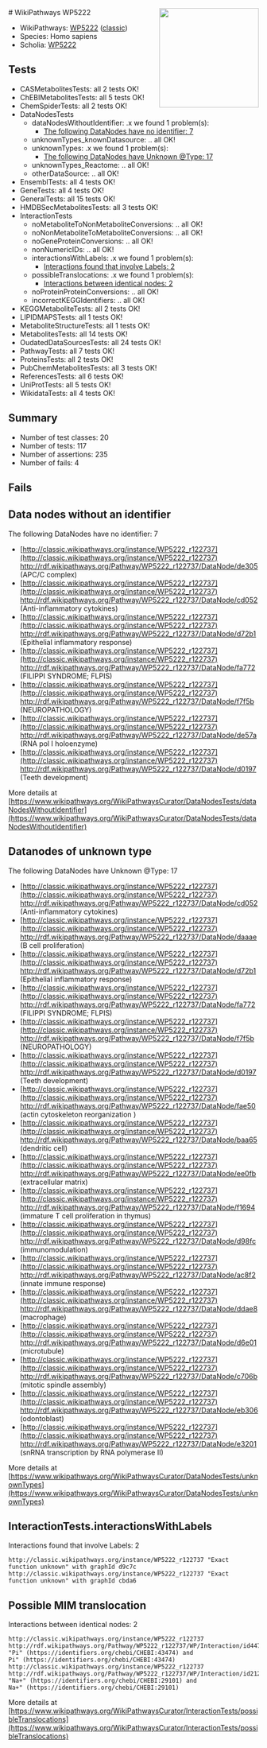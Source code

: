 <img style="float: right; width: 200px" src="https://upload.wikimedia.org/wikipedia/commons/thumb/8/83/Wplogo_with_text_500.png/640px-Wplogo_with_text_500.png" />
# WikiPathways WP5222

* WikiPathways: [WP5222](https://wikipathways.org/pathways/WP5222) ([classic](https://classic.wikipathways.org/instance/WP5222))
* Species: Homo sapiens
* Scholia: [WP5222](https://scholia.toolforge.org/wikipathways/WP5222)
## Tests
* CASMetabolitesTests: all 2 tests OK!
* ChEBIMetabolitesTests: all 5 tests OK!
* ChemSpiderTests: all 2 tests OK!
* DataNodesTests
    * dataNodesWithoutIdentifier: .x we found 1 problem(s):
        * [The following DataNodes have no identifier: 7](#d2d32fa6)
    * unknownTypes_knownDatasource: .. all OK!
    * unknownTypes: .x we found 1 problem(s):
        * [The following DataNodes have Unknown @Type: 17](#ef950838)
    * unknownTypes_Reactome: .. all OK!
    * otherDataSource: .. all OK!
* EnsemblTests: all 4 tests OK!
* GeneTests: all 4 tests OK!
* GeneralTests: all 15 tests OK!
* HMDBSecMetabolitesTests: all 3 tests OK!
* InteractionTests
    * noMetaboliteToNonMetaboliteConversions: .. all OK!
    * noNonMetaboliteToMetaboliteConversions: .. all OK!
    * noGeneProteinConversions: .. all OK!
    * nonNumericIDs: .. all OK!
    * interactionsWithLabels: .x we found 1 problem(s):
        * [Interactions found that involve Labels: 2](#630d2679)
    * possibleTranslocations: .x we found 1 problem(s):
        * [Interactions between identical nodes: 2](#1c118207)
    * noProteinProteinConversions: .. all OK!
    * incorrectKEGGIdentifiers: .. all OK!
* KEGGMetaboliteTests: all 2 tests OK!
* LIPIDMAPSTests: all 1 tests OK!
* MetaboliteStructureTests: all 1 tests OK!
* MetabolitesTests: all 14 tests OK!
* OudatedDataSourcesTests: all 24 tests OK!
* PathwayTests: all 7 tests OK!
* ProteinsTests: all 2 tests OK!
* PubChemMetabolitesTests: all 3 tests OK!
* ReferencesTests: all 6 tests OK!
* UniProtTests: all 5 tests OK!
* WikidataTests: all 4 tests OK!


## Summary

* Number of test classes: 20
* Number of tests: 117
* Number of assertions: 235
* Number of fails: 4

## Fails

<a name="d2d32fa6" />

## Data nodes without an identifier

The following DataNodes have no identifier: 7

* [http://classic.wikipathways.org/instance/WP5222_r122737](http://classic.wikipathways.org/instance/WP5222_r122737) http://rdf.wikipathways.org/Pathway/WP5222_r122737/DataNode/de305 (APC/C complex)
* [http://classic.wikipathways.org/instance/WP5222_r122737](http://classic.wikipathways.org/instance/WP5222_r122737) http://rdf.wikipathways.org/Pathway/WP5222_r122737/DataNode/cd052 (Anti-inflammatory
cytokines)
* [http://classic.wikipathways.org/instance/WP5222_r122737](http://classic.wikipathways.org/instance/WP5222_r122737) http://rdf.wikipathways.org/Pathway/WP5222_r122737/DataNode/d72b1 (Epithelial inflammatory response)
* [http://classic.wikipathways.org/instance/WP5222_r122737](http://classic.wikipathways.org/instance/WP5222_r122737) http://rdf.wikipathways.org/Pathway/WP5222_r122737/DataNode/fa772 (FILIPPI SYNDROME; FLPIS)
* [http://classic.wikipathways.org/instance/WP5222_r122737](http://classic.wikipathways.org/instance/WP5222_r122737) http://rdf.wikipathways.org/Pathway/WP5222_r122737/DataNode/f7f5b (NEUROPATHOLOGY)
* [http://classic.wikipathways.org/instance/WP5222_r122737](http://classic.wikipathways.org/instance/WP5222_r122737) http://rdf.wikipathways.org/Pathway/WP5222_r122737/DataNode/de57a (RNA pol I holoenzyme)
* [http://classic.wikipathways.org/instance/WP5222_r122737](http://classic.wikipathways.org/instance/WP5222_r122737) http://rdf.wikipathways.org/Pathway/WP5222_r122737/DataNode/d0197 (Teeth development)


More details at [https://www.wikipathways.org/WikiPathwaysCurator/DataNodesTests/dataNodesWithoutIdentifier](https://www.wikipathways.org/WikiPathwaysCurator/DataNodesTests/dataNodesWithoutIdentifier)

<a name="ef950838" />

## Datanodes of unknown type

The following DataNodes have Unknown @Type: 17

* [http://classic.wikipathways.org/instance/WP5222_r122737](http://classic.wikipathways.org/instance/WP5222_r122737) http://rdf.wikipathways.org/Pathway/WP5222_r122737/DataNode/cd052 (Anti-inflammatory
cytokines)
* [http://classic.wikipathways.org/instance/WP5222_r122737](http://classic.wikipathways.org/instance/WP5222_r122737) http://rdf.wikipathways.org/Pathway/WP5222_r122737/DataNode/daaae (B cell proliferation)
* [http://classic.wikipathways.org/instance/WP5222_r122737](http://classic.wikipathways.org/instance/WP5222_r122737) http://rdf.wikipathways.org/Pathway/WP5222_r122737/DataNode/d72b1 (Epithelial inflammatory response)
* [http://classic.wikipathways.org/instance/WP5222_r122737](http://classic.wikipathways.org/instance/WP5222_r122737) http://rdf.wikipathways.org/Pathway/WP5222_r122737/DataNode/fa772 (FILIPPI SYNDROME; FLPIS)
* [http://classic.wikipathways.org/instance/WP5222_r122737](http://classic.wikipathways.org/instance/WP5222_r122737) http://rdf.wikipathways.org/Pathway/WP5222_r122737/DataNode/f7f5b (NEUROPATHOLOGY)
* [http://classic.wikipathways.org/instance/WP5222_r122737](http://classic.wikipathways.org/instance/WP5222_r122737) http://rdf.wikipathways.org/Pathway/WP5222_r122737/DataNode/d0197 (Teeth development)
* [http://classic.wikipathways.org/instance/WP5222_r122737](http://classic.wikipathways.org/instance/WP5222_r122737) http://rdf.wikipathways.org/Pathway/WP5222_r122737/DataNode/fae50 (actin cytoskeleton reorganization )
* [http://classic.wikipathways.org/instance/WP5222_r122737](http://classic.wikipathways.org/instance/WP5222_r122737) http://rdf.wikipathways.org/Pathway/WP5222_r122737/DataNode/baa65 (dendritic cell)
* [http://classic.wikipathways.org/instance/WP5222_r122737](http://classic.wikipathways.org/instance/WP5222_r122737) http://rdf.wikipathways.org/Pathway/WP5222_r122737/DataNode/ee0fb (extracellular matrix)
* [http://classic.wikipathways.org/instance/WP5222_r122737](http://classic.wikipathways.org/instance/WP5222_r122737) http://rdf.wikipathways.org/Pathway/WP5222_r122737/DataNode/f1694 (immature T cell
proliferation in thymus)
* [http://classic.wikipathways.org/instance/WP5222_r122737](http://classic.wikipathways.org/instance/WP5222_r122737) http://rdf.wikipathways.org/Pathway/WP5222_r122737/DataNode/d98fc (immunomodulation)
* [http://classic.wikipathways.org/instance/WP5222_r122737](http://classic.wikipathways.org/instance/WP5222_r122737) http://rdf.wikipathways.org/Pathway/WP5222_r122737/DataNode/ac8f2 (innate immune response)
* [http://classic.wikipathways.org/instance/WP5222_r122737](http://classic.wikipathways.org/instance/WP5222_r122737) http://rdf.wikipathways.org/Pathway/WP5222_r122737/DataNode/ddae8 (macrophage)
* [http://classic.wikipathways.org/instance/WP5222_r122737](http://classic.wikipathways.org/instance/WP5222_r122737) http://rdf.wikipathways.org/Pathway/WP5222_r122737/DataNode/d6e01 (microtubule)
* [http://classic.wikipathways.org/instance/WP5222_r122737](http://classic.wikipathways.org/instance/WP5222_r122737) http://rdf.wikipathways.org/Pathway/WP5222_r122737/DataNode/c706b (mitotic spindle
assembly)
* [http://classic.wikipathways.org/instance/WP5222_r122737](http://classic.wikipathways.org/instance/WP5222_r122737) http://rdf.wikipathways.org/Pathway/WP5222_r122737/DataNode/eb306 (odontoblast)
* [http://classic.wikipathways.org/instance/WP5222_r122737](http://classic.wikipathways.org/instance/WP5222_r122737) http://rdf.wikipathways.org/Pathway/WP5222_r122737/DataNode/e3201 (snRNA transcription by RNA polymerase II)


More details at [https://www.wikipathways.org/WikiPathwaysCurator/DataNodesTests/unknownTypes](https://www.wikipathways.org/WikiPathwaysCurator/DataNodesTests/unknownTypes)

<a name="630d2679" />

## InteractionTests.interactionsWithLabels

Interactions found that involve Labels: 2
```
http://classic.wikipathways.org/instance/WP5222_r122737 "Exact function unknown" with graphId d9c7c
http://classic.wikipathways.org/instance/WP5222_r122737 "Exact function unknown" with graphId cbda6
```

<a name="1c118207" />

## Possible MIM translocation

Interactions between identical nodes: 2
```
http://classic.wikipathways.org/instance/WP5222_r122737 http://rdf.wikipathways.org/Pathway/WP5222_r122737/WP/Interaction/id44743419 "Pi" (https://identifiers.org/chebi/CHEBI:43474) and 
Pi" (https://identifiers.org/chebi/CHEBI:43474)
http://classic.wikipathways.org/instance/WP5222_r122737 http://rdf.wikipathways.org/Pathway/WP5222_r122737/WP/Interaction/id212e0ce6 "Na+" (https://identifiers.org/chebi/CHEBI:29101) and 
Na+" (https://identifiers.org/chebi/CHEBI:29101)
```

More details at [https://www.wikipathways.org/WikiPathwaysCurator/InteractionTests/possibleTranslocations](https://www.wikipathways.org/WikiPathwaysCurator/InteractionTests/possibleTranslocations)

